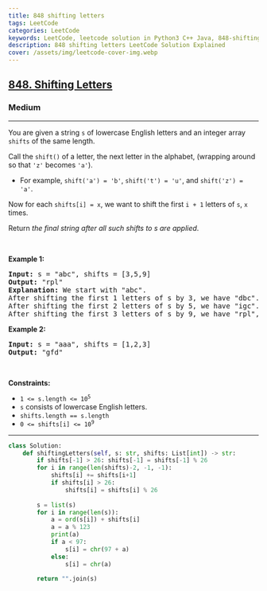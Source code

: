 ```yaml
---
title: 848 shifting letters
tags: LeetCode
categories: LeetCode
keywords: LeetCode, leetcode solution in Python3 C++ Java, 848-shifting-letters solution
description: 848 shifting letters LeetCode Solution Explained
cover: /assets/img/leetcode-cover-img.webp
---
```





<h2><a href="https://leetcode.com/problems/shifting-letters/">848. Shifting Letters</a></h2><h3>Medium</h3><hr><div><p>You are given a string <code>s</code> of lowercase English letters and an integer array <code>shifts</code> of the same length.</p>

<p>Call the <code>shift()</code> of a letter, the next letter in the alphabet, (wrapping around so that <code>'z'</code> becomes <code>'a'</code>).</p>

<ul>
	<li>For example, <code>shift('a') = 'b'</code>, <code>shift('t') = 'u'</code>, and <code>shift('z') = 'a'</code>.</li>
</ul>

<p>Now for each <code>shifts[i] = x</code>, we want to shift the first <code>i + 1</code> letters of <code>s</code>, <code>x</code> times.</p>

<p>Return <em>the final string after all such shifts to s are applied</em>.</p>

<p>&nbsp;</p>
<p><strong>Example 1:</strong></p>

<pre><strong>Input:</strong> s = "abc", shifts = [3,5,9]
<strong>Output:</strong> "rpl"
<strong>Explanation:</strong> We start with "abc".
After shifting the first 1 letters of s by 3, we have "dbc".
After shifting the first 2 letters of s by 5, we have "igc".
After shifting the first 3 letters of s by 9, we have "rpl", the answer.
</pre>

<p><strong>Example 2:</strong></p>

<pre><strong>Input:</strong> s = "aaa", shifts = [1,2,3]
<strong>Output:</strong> "gfd"
</pre>

<p>&nbsp;</p>
<p><strong>Constraints:</strong></p>

<ul>
	<li><code>1 &lt;= s.length &lt;= 10<sup>5</sup></code></li>
	<li><code>s</code> consists of lowercase English letters.</li>
	<li><code>shifts.length == s.length</code></li>
	<li><code>0 &lt;= shifts[i] &lt;= 10<sup>9</sup></code></li>
</ul>
</div>

---




```python
class Solution:
    def shiftingLetters(self, s: str, shifts: List[int]) -> str:
        if shifts[-1] > 26: shifts[-1] = shifts[-1] % 26
        for i in range(len(shifts)-2, -1, -1):
            shifts[i] += shifts[i+1]
            if shifts[i] > 26:
                shifts[i] = shifts[i] % 26
        
        s = list(s)
        for i in range(len(s)):
            a = ord(s[i]) + shifts[i]
            a = a % 123
            print(a)
            if a < 97:
                s[i] = chr(97 + a)
            else:
                s[i] = chr(a)
        
        return "".join(s)
    
```

